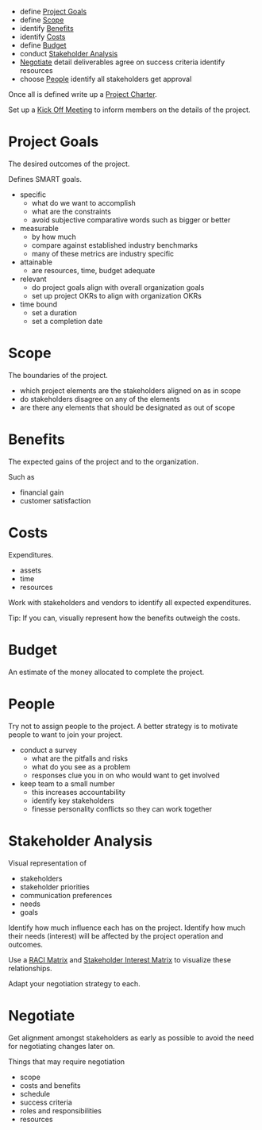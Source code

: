 
- define [Project Goals](#Project%20Goals)
- define [Scope](#Scope)
- identify [Benefits](#Benefits)
- identify [Costs](#Costs)
- define [Budget](#Budget)
- conduct [Stakeholder Analysis](#Stakeholder%20Analysis)
- [Negotiate](#Negotiate)
detail deliverables
agree on success criteria
identify resources
- choose [People](#People)
identify all stakeholders
get approval

Once all is defined write up a [Project Charter](Project%20Charter.md).

Set up a [Kick Off Meeting](Kick%20Off%20Meeting.md) to inform members on the details of the project.

# Project Goals

The desired outcomes of the project.

Defines SMART goals.

- specific
	- what do we want to accomplish
	- what are the constraints
	- avoid subjective comparative words such as bigger or better
- measurable
	- by how much
	- compare against established industry benchmarks
	- many of these metrics are industry specific
- attainable
	- are resources, time, budget adequate
- relevant
	- do project goals align with overall organization goals
	- set up project OKRs to align with organization OKRs
- time bound
	- set a duration
	- set a completion date

# Scope

The boundaries of the project.

- which project elements are the stakeholders aligned on as in scope
- do stakeholders disagree on any of the elements
- are there any elements that should be designated as out of scope

# Benefits

The expected gains of the project and to the organization.

Such as
- financial gain
- customer satisfaction

# Costs

Expenditures.

- assets
- time
- resources

Work with stakeholders and vendors to identify all expected expenditures.

Tip: 
If you can, visually represent how the benefits outweigh the costs.

# Budget

An estimate of the money allocated to complete the project.

# People

Try not to assign people to the project.
A better strategy is to motivate people to want to join your project.

- conduct a survey
	- what are the pitfalls and risks
	- what do you see as a problem
	- responses clue you in on who would want to get involved
- keep team to a small number
	- this increases accountability
	- identify key stakeholders
	- finesse personality conflicts so they can work together

# Stakeholder Analysis

Visual representation of

- stakeholders
- stakeholder priorities
- communication preferences
- needs
- goals

Identify how much influence each has on the project.
Identify how much their needs (interest) will be affected by the project operation and outcomes.

Use a [RACI Matrix](../../Tooling/RACI%20Matrix.md) and [Stakeholder Interest Matrix](../../Tooling/Stakeholder%20Interest%20Matrix.md) to visualize these relationships.

Adapt your negotiation strategy to each.

# Negotiate

Get alignment amongst stakeholders as early as possible to avoid the need for negotiating changes later on.

Things that may require negotiation
- scope
- costs and benefits
- schedule
- success criteria
- roles and responsibilities
- resources

